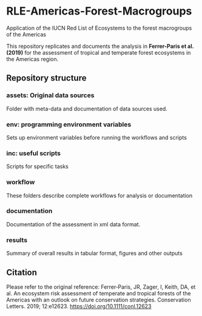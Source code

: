 # RLE-Americas-Forest-Macrogroups
Application of the IUCN Red List of Ecosystems to the forest macrogroups of the Americas

This repository replicates and documents the analysis in **Ferrer-Paris et al. (2019)** for the assessment of tropical and temperate forest ecosystems in the Americas region.

## Repository structure

### assets: Original data sources
Folder with meta-data and documentation of data sources used.

### env: programming environment variables
Sets up environment variables before running the workflows and scripts

### inc: useful scripts
Scripts for specific tasks

### workflow
These folders describe complete workflows for analysis or documentation

### documentation
Documentation of the assessment in xml data format.

### results
Summary of overall results in tabular format, figures and other outputs

## Citation
Please refer to the original reference:
Ferrer‐Paris, JR, Zager, I, Keith, DA, et al. An ecosystem risk assessment of temperate and tropical forests of the Americas with an outlook on future conservation strategies. Conservation Letters. 2019; 12:e12623. https://doi.org/10.1111/conl.12623
